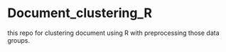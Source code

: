 # Document_clustering_R
this repo for clustering document using R with preprocessing those data groups.
